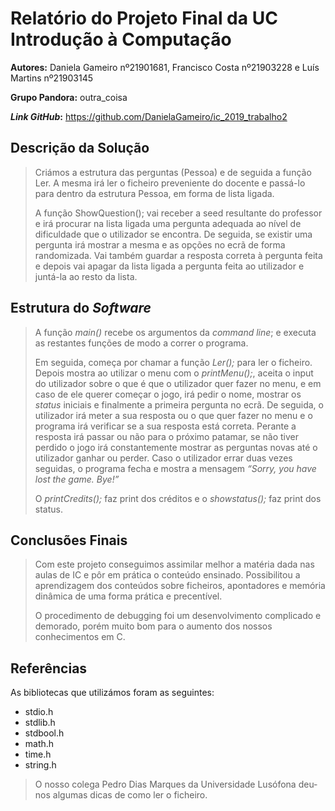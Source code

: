 # __Relatório do Projeto Final da UC Introdução à Computação__

__Autores:__ Daniela Gameiro nº21901681, Francisco Costa nº21903228 e Luís Martins nº21903145

__Grupo Pandora:__ outra_coisa

__*Link GitHub*:__ <https://github.com/DanielaGameiro/ic_2019_trabalho2>

## __Descrição da Solução__
>Criámos a estrutura das perguntas (Pessoa) e de seguida a função Ler. A mesma irá ler o ficheiro preveniente do docente e passá-lo para dentro da estrutura Pessoa, em forma de lista ligada. 
>
>A função ShowQuestion(); vai receber a seed resultante do professor e irá procurar na lista ligada uma pergunta adequada ao nível de dificuldade que o utilizador se encontra. De seguida, se existir uma pergunta irá mostrar a mesma e as opções no ecrã de forma randomizada. Vai também guardar a resposta correta à pergunta feita e depois vai apagar da lista ligada a pergunta feita ao utilizador e juntá-la ao resto da lista. 

## __Estrutura do *Software*__
>A função *main()* recebe os argumentos da *command line*; e executa as restantes funções de modo a correr o programa.
>
>Em seguida, começa por chamar a função *Ler();* para ler o ficheiro. Depois mostra ao utilizar o menu com o *printMenu();*, aceita o input do utilizador sobre o que é que o utilizador quer fazer no menu, e em caso de ele querer começar o jogo, irá pedir o nome, mostrar os *status* iniciais e finalmente a primeira pergunta no ecrã. De seguida, o utilizador irá meter a sua resposta ou o que quer fazer no menu e o programa irá verificar se a sua resposta está correta. Perante a resposta irá passar ou não para o próximo patamar, se não tiver perdido o jogo irá constantemente mostrar as perguntas novas até o utilizador ganhar ou perder. Caso o utilizador errar duas vezes seguidas, o programa fecha e mostra a mensagem *“Sorry, you have lost the game. Bye!”*
>
>O *printCredits();* faz print dos créditos e o *showstatus();* faz print dos status. 

## __Conclusões Finais__
> Com este projeto conseguimos assimilar melhor a matéria dada nas aulas de IC e pôr em prática o conteúdo ensinado. Possibilitou a aprendizagem dos conteúdos sobre ficheiros, apontadores e memória dinâmica de uma forma prática e precentível.
> 
> O procedimento de debugging foi um desenvolvimento complicado e demorado, porém muito bom
para o aumento dos nossos conhecimentos em C.

## __Referências__
As bibliotecas que utilizámos foram as seguintes:
- stdio.h
- stdlib.h
- stdbool.h
- math.h
- time.h
- string.h

> O nosso colega Pedro Dias Marques da Universidade Lusófona deu-nos algumas dicas de como ler o ficheiro.
